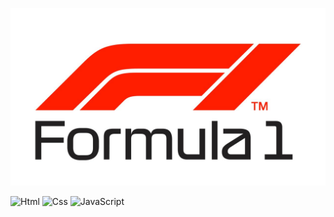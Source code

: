 ![F1](img/F1-Logo-2018.png)
<br />

![Html](https://img.shields.io/badge/-Html-333333?style=flat&logo=html)
![Css](https://img.shields.io/badge/-Css-333333?style=flat&logo=css)
![JavaScript](https://img.shields.io/badge/-JavaScript-333333?style=flat&logo=javascript)
